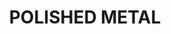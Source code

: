 ---
title: "POLISHED METAL"
price: "TBA"
desc: "Opis nije dostupan"
img_path: "/assets/img/A.MIG-0192.jpg"
brand: AMMO
available: true
cat: "acrylics"
subcat: "METAL ACRYLICS  (17 mL)"
subsubcat: "SS"
---